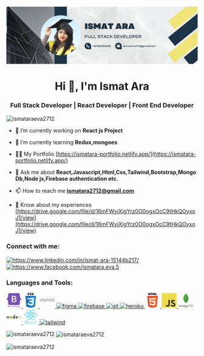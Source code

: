 ![logo](https://github.com/ismataraeva2712/ismataraeva2712/blob/main/2.png)

<h1 align="center">Hi 👋, I'm Ismat Ara</h1>
<h3 align="center">Full Stack Developer | React Developer | Front End Developer</h3>

<p align="left"> <img src="https://komarev.com/ghpvc/?username=ismataraeva2712&label=Profile%20views&color=0e75b6&style=flat" alt="ismataraeva2712" /> </p>

- 🔭 I’m currently working on **React js Project**

- 🌱 I’m currently learning **Redux,mongoes**

- 👨‍💻 My Portfolio [https://ismatara-portfolio.netlify.app/](https://ismatara-portfolio.netlify.app/)

- 💬 Ask me about **React,Javascript,Html,Css,Tailwind,Bootstrap,Mongo Db,Node js,Firebase authentication etc.**

- 📫 How to reach me **ismatara2712@gmail.com**

- 📄 Know about my experiences [https://drive.google.com/file/d/16mFWyjXigYrz0O0ogxOcC9tHkQOyxoJ1/view](https://drive.google.com/file/d/16mFWyjXigYrz0O0ogxOcC9tHkQOyxoJ1/view)

<h3 align="left">Connect with me:</h3>
<p align="left">
<a href="https://linkedin.com/in/https://www.linkedin.com/in/ismat-ara-15144b217/" target="blank"><img align="center" src="https://raw.githubusercontent.com/rahuldkjain/github-profile-readme-generator/master/src/images/icons/Social/linked-in-alt.svg" alt="https://www.linkedin.com/in/ismat-ara-15144b217/" height="30" width="40" /></a>
<a href="https://fb.com/https://www.facebook.com/ismatara.eva.5" target="blank"><img align="center" src="https://raw.githubusercontent.com/rahuldkjain/github-profile-readme-generator/master/src/images/icons/Social/facebook.svg" alt="https://www.facebook.com/ismatara.eva.5" height="30" width="40" /></a>
</p>

<h3 align="left">Languages and Tools:</h3>
<p align="left"> <a href="https://getbootstrap.com" target="_blank" rel="noreferrer"> <img src="https://raw.githubusercontent.com/devicons/devicon/master/icons/bootstrap/bootstrap-plain-wordmark.svg" alt="bootstrap" width="40" height="40"/> </a> <a href="https://www.w3schools.com/css/" target="_blank" rel="noreferrer"> <img src="https://raw.githubusercontent.com/devicons/devicon/master/icons/css3/css3-original-wordmark.svg" alt="css3" width="40" height="40"/> </a> <a href="https://expressjs.com" target="_blank" rel="noreferrer"> <img src="https://raw.githubusercontent.com/devicons/devicon/master/icons/express/express-original-wordmark.svg" alt="express" width="40" height="40"/> </a> <a href="https://www.figma.com/" target="_blank" rel="noreferrer"> <img src="https://www.vectorlogo.zone/logos/figma/figma-icon.svg" alt="figma" width="40" height="40"/> </a> <a href="https://firebase.google.com/" target="_blank" rel="noreferrer"> <img src="https://www.vectorlogo.zone/logos/firebase/firebase-icon.svg" alt="firebase" width="40" height="40"/> </a> <a href="https://git-scm.com/" target="_blank" rel="noreferrer"> <img src="https://www.vectorlogo.zone/logos/git-scm/git-scm-icon.svg" alt="git" width="40" height="40"/> </a> <a href="https://heroku.com" target="_blank" rel="noreferrer"> <img src="https://www.vectorlogo.zone/logos/heroku/heroku-icon.svg" alt="heroku" width="40" height="40"/> </a> <a href="https://www.w3.org/html/" target="_blank" rel="noreferrer"> <img src="https://raw.githubusercontent.com/devicons/devicon/master/icons/html5/html5-original-wordmark.svg" alt="html5" width="40" height="40"/> </a> <a href="https://developer.mozilla.org/en-US/docs/Web/JavaScript" target="_blank" rel="noreferrer"> <img src="https://raw.githubusercontent.com/devicons/devicon/master/icons/javascript/javascript-original.svg" alt="javascript" width="40" height="40"/> </a> <a href="https://www.mongodb.com/" target="_blank" rel="noreferrer"> <img src="https://raw.githubusercontent.com/devicons/devicon/master/icons/mongodb/mongodb-original-wordmark.svg" alt="mongodb" width="40" height="40"/> </a> <a href="https://nodejs.org" target="_blank" rel="noreferrer"> <img src="https://raw.githubusercontent.com/devicons/devicon/master/icons/nodejs/nodejs-original-wordmark.svg" alt="nodejs" width="40" height="40"/> </a> <a href="https://reactjs.org/" target="_blank" rel="noreferrer"> <img src="https://raw.githubusercontent.com/devicons/devicon/master/icons/react/react-original-wordmark.svg" alt="react" width="40" height="40"/> </a> <a href="https://tailwindcss.com/" target="_blank" rel="noreferrer"> <img src="https://www.vectorlogo.zone/logos/tailwindcss/tailwindcss-icon.svg" alt="tailwind" width="40" height="40"/> </a> </p>

<p><img align="left" src="https://github-readme-stats.vercel.app/api/top-langs?username=ismataraeva2712&show_icons=true&locale=en&layout=compact" alt="ismataraeva2712" /></p>

<p>&nbsp;<img align="center" src="https://github-readme-stats.vercel.app/api?username=ismataraeva2712&show_icons=true&locale=en" alt="ismataraeva2712" /></p>

<p><img align="center" src="https://github-readme-streak-stats.herokuapp.com/?user=ismataraeva2712&" alt="ismataraeva2712" /></p>
